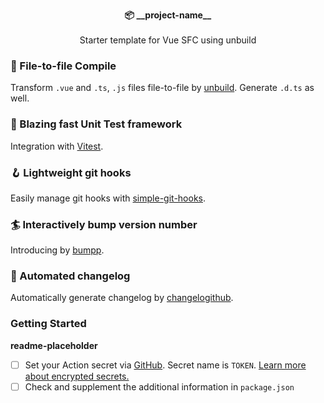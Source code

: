 <p align="center">
  <strong>📦 __project-name__</strong><br><br>
  Starter template for Vue SFC using unbuild<br>
</p>

### 📑 File-to-file Compile

Transform `.vue` and `.ts`, `.js` files file-to-file by [unbuild](https://github.com/unjs/unbuild). Generate `.d.ts` as well.

### 🚀 Blazing fast Unit Test framework

Integration with [Vitest](https://vitest.dev/).

### 🪝 Lightweight git hooks

Easily manage git hooks with [simple-git-hooks](https://github.com/toplenboren/simple-git-hooks).

### 🏄 Interactively bump version number

Introducing by [bumpp](https://github.com/antfu/bumpp).

### 🚗 Automated changelog

Automatically generate changelog by [changelogithub](https://github.com/antfu/changelogithub).

### Getting Started
__readme-placeholder__
- [ ] Set your Action secret via [GitHub](https://github.com/__github-username__/__project-name__/settings/secrets/actions). Secret name is `TOKEN`. [Learn more about encrypted secrets.](https://docs.github.com/en/actions/security-guides/encrypted-secrets)
- [ ] Check and supplement the additional information in `package.json`
